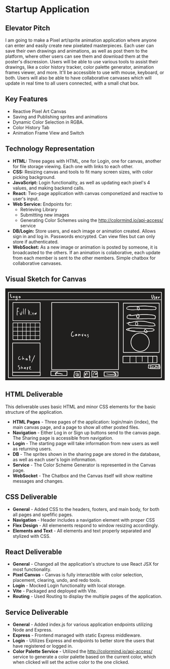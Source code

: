 # Startup Application

## Elevator Pitch

I am going to make a Pixel art/sprite animation application where anyone can enter and easily create new pixelated masterpieces. Each user can save their own drawings and animations, as well as post them to the platform, where other users can see them and download them at the poster's discression. Users will be able to use various tools to assist their drawings, like a color history tracker, color palette generator, animation frames viewer, and more. It'll be accessible to use with mouse, keyboard, or both. Users will also be able to have collaborative canvases which will update in real time to all users connected, with a small chat box.

## Key Features

- Reactive Pixel Art Canvas
- Saving and Publishing sprites and animations
- Dynamic Color Selection in RGBA.
- Color History Tab
- Animation Frame View and Switch

## Technology Representation

- **HTML:** Three pages with HTML, one for Login, one for canvas, another for file storage viewing. Each one with links to each other.
- **CSS:** Resizing canvas and tools to fit many screen sizes, with color picking background.
- **JavaScript:** Login functionality, as well as updating each pixel's 4 values, and making backend calls.
- **React:** Two-page application with canvas componetized and reactive to user's input.
- **Web Service:** Endpoints for:
  - Retrieving Library
  - Submitting new images
  - Generating Color Schemes using the <http://colormind.io/api-access/> service
- **DB/Login:** Store users, and each image or animation created. Allows sign in and log in. Passwords encrypted. Can view files but can only store if authenticated.
- **WebSocket:** As a new image or animation is posted by someone, it is broadcasted to the others. If an animation is colaborative, each update from each member is sent to the other members. Simple chatbox for collaborative canvases.

## Visual Sketch for Canvas

![A small preview of the general outline of the pixel art canvas and the tools given to the user.](https://github.com/TheDavSmasher/startup/blob/main/CanvasRoughSketch.png)

## HTML Deliverable

This deliverable uses basic HTML and minor CSS elements for the basic structure of the application.

- **HTML Pages** - Three pages of the application: login/main (index), the main canvas page, and a page to show all other posted files.
- **Navigation** - Either Log in or Sign up buttons send to the canvas page. The Sharing page is accessible from navigation.
- **Login** - The starting page will take information from new users as well as returning users.
- **DB** - The sprites shown in the sharing page are stored in the database, as well as each user's login information.
- **Service** - The Color Scheme Generator is represented in the Canvas page.
- **WebSocket** - The Chatbox and the Canvas itself will show realtime messages and changes.

## CSS Deliverable

- **General** - Added CSS to the headers, footers, and main body, for both all pages and spefific pages.
- **Navigation** - Header includes a navigation element with proper CSS
- **Flex Design** - All elemenents respond to window resizing accordingly.
- **Elements and Text** - All elements and text properly separated and stylized with CSS.

## React Deliverable

- **General** - Changed all the application's structure to use React JSX for most functionality.
- **Pixel Canvas** - Canvas is fully interactible with color selection, placement, clearing, undo, and redo tools.
- **Login** - Mocked Login functionality with local storage.
- **Vite** - Packaged and deployed with Vite.
- **Routing** - Used Routing to display the multiple pages of the application.

## Service Deliverable

- **General** - Added index.js for various application endpoints utilizing Node and Express.
- **Express** - Frontend managed with static Express middleware.
- **Login** - Utilizes Express and endpoints to better store the users that have registered or logged in.
- **Color Palette Service** - Utilized the <http://colormind.io/api-access/> service to generate a color palette based on the current color, which when clicked will set the active color to the one clicked.